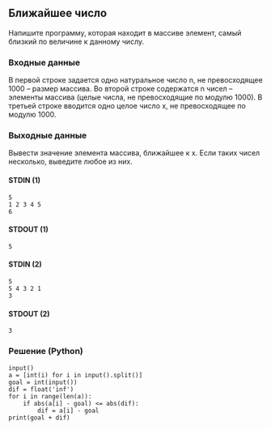 ## Ближайшее число
Напишите программу, которая находит в массиве элемент, 
самый близкий по величине к данному числу.

### Входные данные
В первой строке задается одно натуральное число n, не превосходящее 1000 – размер массива.
Во второй строке содержатся n чисел – элементы массива (целые числа, не превосходящие по модулю 1000).
В третьей строке вводится одно целое число x, не превосходящее по модулю 1000.
### Выходные данные
Вывести значение элемента массива, ближайшее к x. 
Если таких чисел несколько, выведите любое из них.

#### STDIN (1)
```
5
1 2 3 4 5
6
```
#### STDOUT (1)
```
5
```

#### STDIN (2)
```
5
5 4 3 2 1
3
```
#### STDOUT (2)
```
3
```

### Решение (Python)
```
input()
a = [int(i) for i in input().split()]
goal = int(input())
dif = float('inf')
for i in range(len(a)):
    if abs(a[i] - goal) <= abs(dif):
        dif = a[i] - goal
print(goal + dif)
```
